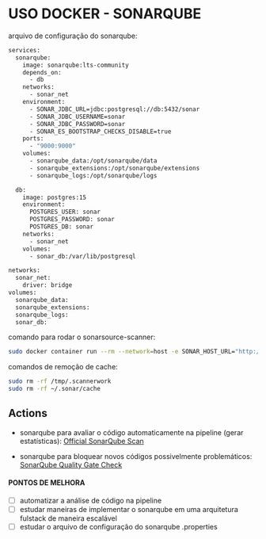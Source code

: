 # USO DOCKER - SONARQUBE

arquivo de configuração do sonarqube:
```sh
services:
  sonarqube:
    image: sonarqube:lts-community
    depends_on:
      - db
    networks:
      - sonar_net
    environment:
      - SONAR_JDBC_URL=jdbc:postgresql://db:5432/sonar
      - SONAR_JDBC_USERNAME=sonar
      - SONAR_JDBC_PASSWORD=sonar
      - SONAR_ES_BOOTSTRAP_CHECKS_DISABLE=true
    ports:
      - "9000:9000"
    volumes:
      - sonarqube_data:/opt/sonarqube/data
      - sonarqube_extensions:/opt/sonarqube/extensions
      - sonarqube_logs:/opt/sonarqube/logs

  db:
    image: postgres:15
    environment:
      POSTGRES_USER: sonar
      POSTGRES_PASSWORD: sonar
      POSTGRES_DB: sonar
    networks:
      - sonar_net
    volumes:
      - sonar_db:/var/lib/postgresql

networks:
  sonar_net:
    driver: bridge
volumes:
  sonarqube_data:
  sonarqube_extensions:
  sonarqube_logs:
  sonar_db:
```

comando para rodar o sonarsource-scanner:
```sh
sudo docker container run --rm --network=host -e SONAR_HOST_URL="http://localhost:9000" -v "./apps:/usr/src" sonarsource/sonar-scanner-cli -Dsonar.projectKey=<nome do projeto>   -Dsonar.sources=.   -Dsonar.host.url=<url do sonarqube>   -Dsonar.token=<token>
```

comandos de remoção de cache:
```sh
sudo rm -rf /tmp/.scannerwork
sudo rm -rf ~/.sonar/cache
```

## Actions
- sonarqube para avaliar o código automaticamente na pipeline (gerar estatísticas):
[Official SonarQube Scan](https://github.com/marketplace/actions/official-sonarqube-scan)

- sonarqube para bloquear novos códigos possivelmente problemáticos:
[SonarQube Quality Gate Check](https://github.com/marketplace/actions/sonarqube-quality-gate-check)

#### PONTOS DE MELHORA
- [ ] automatizar a análise de código na pipeline
- [ ] estudar maneiras de implementar o sonarqube em uma arquitetura fulstack de maneira escalável
- [ ] estudar o arquivo de configuração do sonarqube .properties
